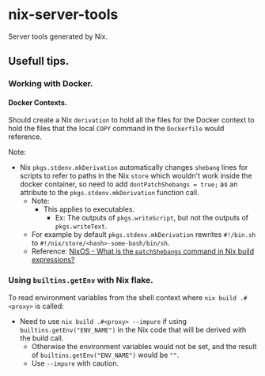 # nix-server-tools
Server tools generated by Nix.


## Usefull tips.

### Working with Docker.

#### Docker Contexts.

Should create a Nix `derivation` to hold all the files for the Docker context to hold the files that the local `COPY` command in the `Dockerfile` would reference.

Note:
- Nix `pkgs.stdenv.mkDerivation` automatically changes `shebang` lines for scripts to refer to paths in the Nix `store` which wouldn't work inside the docker container, so need to add `dontPatchShebangs = true;` as an attribute to the `pkgs.stdenv.mkDerivation` function call.
  - Note:
    - This applies to executables.
      - Ex: The outputs of `pkgs.writeScript`, but not the outputs of `pkgs.writeText`.
  - For example by default `pkgs.stdenv.mkDerivation` rewrites `#!/bin.sh` to `#!/nix/store/<hash>-some-bash/bin/sh`.
  - Reference: [NixOS - What is the `patchShebangs` command in Nix build expressions?](https://discourse.nixos.org/t/what-is-the-patchshebangs-command-in-nix-build-expressions/12656)


### Using `builtins.getEnv` with Nix flake.

To read environment variables from the shell context where `nix build .#<proxy>` is called:
- Need to use `nix build .#<proxy> --impure` if using `builtins.getEnv("ENV_NAME")` in the Nix code that will be derived with the build call.
    - Otherwise the environment variables would not be set, and the result of `builtins.getEnv("ENV_NAME")` would be `""`.
    - Use `--impure` with caution.
